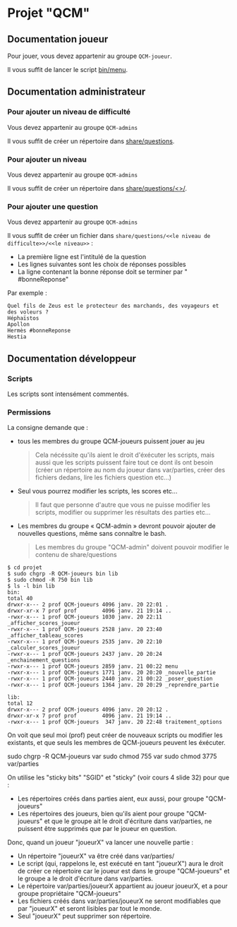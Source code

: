 # Projet "QCM"

## Documentation joueur

Pour jouer, vous devez appartenir au groupe `QCM-joueur`.

Il vous suffit de lancer le script [bin/menu](bin/menu).

## Documentation administrateur

### Pour ajouter un niveau de difficulté

Vous devez appartenir au groupe `QCM-admins`

Il vous suffit de créer un répertoire dans [share/questions](share/questions).

### Pour ajouter un niveau

Vous devez appartenir au groupe `QCM-admins`

Il vous suffit de créer un répertoire dans [share/questions/<<le niveau de difficulte>>/](share/questions).

### Pour ajouter une question

Vous devez appartenir au groupe `QCM-admins`

Il vous suffit de créer un fichier dans `share/questions/<<le niveau de difficulte>>/<<le niveau>>` :
- La première ligne est l'intitulé de la question
- Les lignes suivantes sont les choix de réponses possibles
- La ligne contenant la bonne réponse doit se terminer par " #bonneReponse"

Par exemple :
```
Quel fils de Zeus est le protecteur des marchands, des voyageurs et des voleurs ?
Héphaïstos
Apollon
Hermès #bonneReponse
Hestia
```

## Documentation développeur

### Scripts

Les scripts sont intensément commentés.

### Permissions

La consigne demande que :
- tous les membres du groupe QCM-joueurs puissent jouer au jeu
  > Cela nécéssite qu'ils aient le droit d'éxécuter les scripts, mais aussi que les scripts puissent faire tout  ce dont ils ont besoin (créer un répertoire au nom du joueur dans var/parties, créer des fichiers dedans, lire les fichiers question etc...)
- Seul vous pourrez modifier les scripts, les scores etc...
  > Il faut que personne d'autre que vous ne puisse modifier les scripts, modifier ou supprimer les résultats des parties etc...
- Les membres du groupe « QCM-admin » devront pouvoir ajouter de nouvelles questions, même sans connaître le bash.
  > Les membres du groupe "QCM-admin" doivent pouvoir modifier le contenu de share/questions

```console
$ cd projet
$ sudo chgrp -R QCM-joueurs bin lib
$ sudo chmod -R 750 bin lib
$ ls -l bin lib
bin:
total 40
drwxr-x--- 2 prof QCM-joueurs 4096 janv. 20 22:01 .
drwxr-xr-x 7 prof prof        4096 janv. 21 19:14 ..
-rwxr-x--- 1 prof QCM-joueurs 1030 janv. 20 22:11 _afficher_scores_joueur
-rwxr-x--- 1 prof QCM-joueurs 2528 janv. 20 23:40 _afficher_tableau_scores
-rwxr-x--- 1 prof QCM-joueurs 2535 janv. 20 22:10 _calculer_scores_joueur
-rwxr-x--- 1 prof QCM-joueurs 2437 janv. 20 20:24 _enchainement_questions
-rwxr-x--- 1 prof QCM-joueurs 2859 janv. 21 00:22 menu
-rwxr-x--- 1 prof QCM-joueurs 1771 janv. 20 20:20 _nouvelle_partie
-rwxr-x--- 1 prof QCM-joueurs 2440 janv. 21 00:22 _poser_question
-rwxr-x--- 1 prof QCM-joueurs 1364 janv. 20 20:29 _reprendre_partie

lib:
total 12
drwxr-x--- 2 prof QCM-joueurs 4096 janv. 20 20:12 .
drwxr-xr-x 7 prof prof        4096 janv. 21 19:14 ..
-rwxr-x--- 1 prof QCM-joueurs  347 janv. 20 22:48 traitement_options
```

On voit que seul moi (prof) peut créer de nouveaux scripts ou modifier les existants, et que seuls les membres de QCM-joueurs peuvent les éxécuter.


sudo chgrp -R QCM-joueurs var
sudo chmod 755 var
sudo chmod 3775 var/parties

On utilise les "sticky bits" "SGID" et "sticky" (voir cours 4 slide 32) pour que :
- Les répertoires créés dans parties aient, eux aussi, pour groupe "QCM-joueurs"
- Les répertoires des joueurs, bien qu'ils aient pour groupe "QCM-joueurs" et que le groupe ait le droit d'écriture dans var/parties, ne puissent être supprimés que par le joueur en question.

Donc, quand un joueur "joueurX" va lancer une nouvelle partie :
- Un répertoire "joueurX" va être créé dans var/parties/
- Le script (qui, rappelons le, est exécuté en tant "joueurX") aura le droit de créer ce répertoire car le joueur est dans le groupe "QCM-joueurs" et le groupe a le droit d'écriture dans var/parties.
- Le répertoire var/parties/joueurX appartient au joueur joueurX, et a pour groupe propriétaire "QCM-joueurs"
- Les fichiers créés dans var/parties/joueurX ne seront modifiables que par "joueurX" et seront lisibles par tout le monde.
- Seul "joueurX" peut supprimer son répertoire.